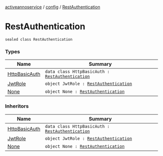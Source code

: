 [activeannoservice](../../index.md) / [config](../index.md) / [RestAuthentication](./index.md)

# RestAuthentication

`sealed class RestAuthentication`

### Types

| Name | Summary |
|---|---|
| [HttpBasicAuth](-http-basic-auth/index.md) | `data class HttpBasicAuth : `[`RestAuthentication`](./index.md) |
| [JwtRole](-jwt-role/index.md) | `object JwtRole : `[`RestAuthentication`](./index.md) |
| [None](-none/index.md) | `object None : `[`RestAuthentication`](./index.md) |

### Inheritors

| Name | Summary |
|---|---|
| [HttpBasicAuth](-http-basic-auth/index.md) | `data class HttpBasicAuth : `[`RestAuthentication`](./index.md) |
| [JwtRole](-jwt-role/index.md) | `object JwtRole : `[`RestAuthentication`](./index.md) |
| [None](-none/index.md) | `object None : `[`RestAuthentication`](./index.md) |
